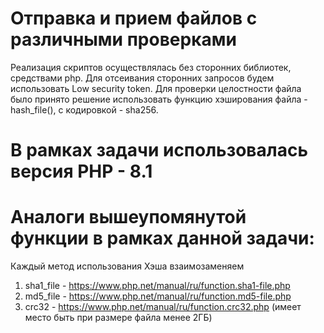 # Отправка и прием файлов с различными проверками
Реализация скриптов осуществлялась без сторонних библиотек, средствами php.
Для отсеивания сторонних запросов будем использовать Low security token.
Для проверки целостности файла было принято решение использовать функцию хэширования файла - hash_file(), с кодировкой - sha256.
# В рамках задачи использовалась версия PHP - 8.1
# Аналоги вышеупомянутой функции в рамках данной задачи:
Каждый метод использования Хэша взаимозаменяем
1) sha1_file - https://www.php.net/manual/ru/function.sha1-file.php
2) md5_file - https://www.php.net/manual/ru/function.md5-file.php
3) crc32 - https://www.php.net/manual/ru/function.crc32.php (имеет место быть при размере файла менее 2ГБ)
